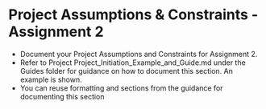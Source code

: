 # Project Assumptions & Constraints - Assignment 2

- Document your Project Assumptions and Constraints for Assignment 2.  
- Refer to Project Project_Initiation_Example_and_Guide.md under the Guides folder for guidance on how to document this section. An example is shown.
- You can reuse formatting and sections from the guidance for documenting this section

